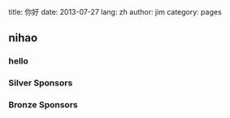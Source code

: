 ﻿title: 你好
date: 2013-07-27
lang: zh
author: jim
category: pages

## nihao ##

### hello ###

### Silver Sponsors ###

### Bronze Sponsors ###

